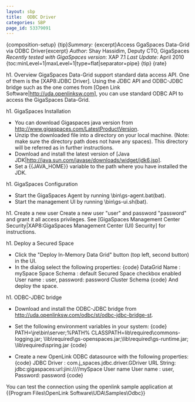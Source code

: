 ```yaml
---
layout: sbp
title:  ODBC Driver
categories: SBP
page_id: 53379091
---
```


{composition-setup}
{tip}*Summary:* {excerpt}Access GgaSpaces Data-Grid via ODBC Driver{excerpt}
*Author*: Shay Hassidim, Deputy CTO, GigaSpaces
*Recently tested with GigaSpaces version*: XAP 7.1
*Last Update:* April 2010
{toc:minLevel=1|maxLevel=1|type=flat|separator=pipe}
{tip}
{rate}

h1. Overview
GigaSpaces Data-Grid support standard data access API. One of them is the [XAP8:JDBC Driver]. Using the JDBC API and ODBC-JDBC bridge such as the one comes from [Open Link Software|http://uda.openlinksw.com], you can use standard ODBC API to access the GigaSpaces Data-Grid.

h1. GigaSpaces Installation
- You can download Gigaspaces java version from http://www.gigaspaces.com/LatestProductVersion.
- Unzip the downloaded file into a directory on your local machine. (Note: make sure the directory path does not have any spaces). This directory will be referred as <GigaSpaces root> in further instructions.
- Download and install the latest version of [Java JDK|http://java.sun.com/javase/downloads/widget/jdk6.jsp].
- Set a {{JAVA_HOME}} variable to the path where you have installed the JDK.

h1. GigaSpaces Configuration
- Start the GigaSpaces Agent by running <GigaSpaces root>\bin\gs-agent.bat(bat).
- Start the management UI by running <GigaSpaces root>\bin\gs-ui.sh(bat).

h1. Create a new user
Create a new user "user" and password "password" and grant it all access privileges.
See [GigaSpaces Management Center Security|XAP8:GigaSpaces Management Center (UI) Security] for instructions.

h1. Deploy a Secured Space
- Click  the  "Deploy In-Memory Data Grid" button (top left, second button) in the UI.
- In the dialog  select the following properties:
{code}
DataGrid Name : mySpace
Space Schema : default
Secured Space checkbox enabled
User name : user, password: password
Cluster Schema <None>
{code}
And deploy the space.

h1. ODBC-JDBC bridge
- Download and install the ODBC-JDBC bridge from http://uda.openlinksw.com/odbc/st/odbc-jdbc-bridge-st.
- Set the following environment variables in your system:
{code}
PATH=<Your Java Install directory>\jre\bin\server;%PATH%
CLASSPATH=<GigaSpaces root>lib\required\commons-logging.jar;
<GigaSpaces root>\lib\required\gs-openspaces.jar;<GigaSpaces root>\lib\required\gs-runtime.jar;
<GigaSpaces root>\lib\required\spring.jar
{code}

- Create a new OpenLink ODBC datasource with the following properties:
{code}
JDBC Driver : com.j_spaces.jdbc.driver.GDriver
URL String: jdbc:gigaspaces:url:jini://*/*/mySpace
User name  User name : user, Password: password
{code}

You can test the connection using the openlink sample application at {{Program Files\OpenLink Software\UDA\Samples\Odbc}}
